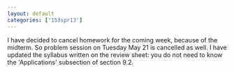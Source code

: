 ```yaml
---
layout: default
categories: ['153spr13']
---
```


I have decided to cancel homework for the coming week, because of the midterm. So problem session on Tuesday May 21 is cancelled as well. I have updated the syllabus written on the review sheet: you do not need to know the 'Applications' subsection of section 9.2.
